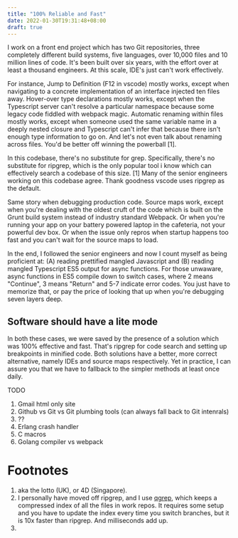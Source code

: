 ```yaml
---
title: "100% Reliable and Fast"
date: 2022-01-30T19:31:48+08:00
draft: true
---
```


I work on a front end project which has two Git repositories, three completely different build systems, five languages, over 10,000 files and 10 million lines of code. It's been built over six years, with the effort over at least a thousand engineers. At this scale, IDE's just can't work effectively. 

For instance, Jump to Definition (F12 in vscode) mostly works, except when navigating to a concrete implementation of an interface injected ten files away. Hover-over type declarations mostly works, except when the Typescript server can't resolve a particular namespace because some legacy code fiddled with webpack magic. Automatic renaming within files mostly works, except when someone used the same variable name in a deeply nested closure and Typescript can't infer that because there isn't enough type information to go on. And let's not even talk about renaming across files. You'd be better off winning the powerball [1].

In this codebase, there's no substitute for grep. Specifically, there's no substitute for ripgrep, which is the only popular tool i know which can effectively search a codebase of this size. [1] Many of the senior engineers working on this codebase agree. Thank goodness vscode uses ripgrep as the default.

Same story when debugging production code. Source maps work, except when you're dealing with the oldest cruft of the code which is built on the Grunt build system instead of industry standard Webpack. Or when you're running your app on your battery powered laptop in the cafeteria, not your powerful dev box. Or when the issue only repros when startup happens too fast and you can't wait for the source maps to load.

In the end, I followed the senior engineers and now I count myself as being proficient at: (A) reading prettified mangled Javascript and (B) reading mangled Typescript ES5 output for async functions. For those unwaware, async functions in ES5 compile down to switch cases, where 2 means "Continue", 3 means "Return" and 5-7 indicate error codes. You just have to memorize that, or pay the price of looking that up when you're debugging seven layers deep.

## Software should have a lite mode

In both these cases, we were saved by the presence of a solution which was 100% effective and fast. That's ripgrep for code search and setting up breakpoints in minified code. Both solutions have a better, more correct alternative, namely IDEs and source maps respectively. Yet in practice, I can assure you that we have to fallback to the simpler methods at least once daily. 

TODO
1. Gmail html only site
1. Github vs Git vs Git plumbing tools (can always fall back to Git intenrals)
1. ??
1. Erlang crash handler
1. C macros
1. Golang compiler vs webpack



# Footnotes
1. aka the lotto (UK), or 4D (Singapore).
1. I personally have moved off ripgrep, and I use [qgrep](https://github.com/zeux/qgrep), which keeps a compressed index of all the files in work repos. It requires some setup and you have to update the index every time you switch branches, but it is 10x faster than ripgrep. And milliseconds add up.
1. 


